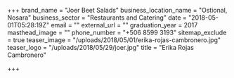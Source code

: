 +++
brand_name = "Joer Beet Salads"
business_location_name = "Ostional, Nosara"
business_sector = "Restaurants and Catering"
date = "2018-05-01T05:28:19Z"
email = ""
external_url = ""
graduation_year = 2017
masthead_image = ""
phone_number = "+506 8599 3193"
sitemap_exclude = true
teaser_image = "/uploads/2018/05/01/erika-rojas-cambronero.jpg"
teaser_logo = "/uploads/2018/05/29/joer.jpg"
title = "Erika Rojas Cambronero"

+++
